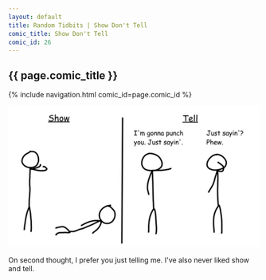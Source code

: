 ```yaml
---
layout: default
title: Random Tidbits | Show Don't Tell
comic_title: Show Don't Tell
comic_id: 26
---
```


## {{ page.comic_title }}

{% include navigation.html comic_id=page.comic_id %}

![](/assets/images/26.png)

On second thought, I prefer you just telling me. I've also never liked show and tell.
